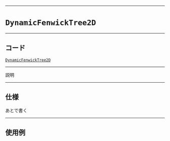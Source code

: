 _____

# `DynamicFenwickTree2D`

_____

## コード

[`DynamicFenwickTree2D`](https://github.com/titanium-22/Library_py/blob/main/DataStructures/FenwickTree/DynamicFenwickTree2D.py)
<!-- code=https://github.com/titanium-22/Library_py/blob/main/DataStructures\FenwickTree\DynamicFenwickTree2D.py -->

_____

説明

_____

## 仕様

あとで書く

_____

## 使用例

```python
```

